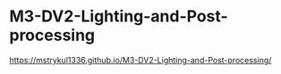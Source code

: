 # M3-DV2-Lighting-and-Post-processing
https://mstrykul1336.github.io/M3-DV2-Lighting-and-Post-processing/
